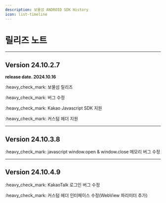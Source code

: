 ```yaml
---
description: 보물섬 ANDROID SDK History
icon: list-timeline
---
```


# 릴리즈 노트

***

## Version 24.10.2.7

**release date. 2024.10.16**

:heavy\_check\_mark: 보물섬 릴리즈

:heavy\_check\_mark: 버그 수정

:heavy\_check\_mark: Kakao Javascript SDK 지원

:heavy\_check\_mark: 커스텀 헤더 지원

***

## Version 24.10.3.8

:heavy\_check\_mark: javascript window.open & window.close 메모리 버그 수정

***

## Version 24.10.4.9

:heavy\_check\_mark:  KakaoTalk 로그인 버그 수정

:heavy\_check\_mark:  커스텀 헤더 인터페이스 수정(WebView 파리미터 추가)
